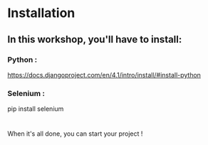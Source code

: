 # Installation

## In this workshop, you'll have to install:
### Python :
https://docs.djangoproject.com/en/4.1/intro/install/#install-python
### Selenium :
pip install selenium
#
When it's all done, you can start your project !

